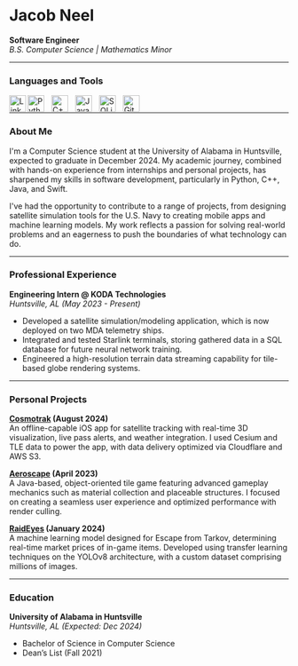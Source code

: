 # Jacob Neel

**Software Engineer**  
_B.S. Computer Science | Mathematics Minor_

---

### Languages and Tools

<a href=https://www.linkedin.com/in/jacob-neel-279b3b228/> 
<img align="left" alt="LinkedIn" width="30px" src="https://cdn.jsdelivr.net/gh/devicons/devicon/icons/linkedin/linkedin-original.svg"></a>
<img align="left" alt="Python" width="30px" style="padding-right:10px;" src='https://cdn.jsdelivr.net/gh/devicons/devicon/icons/python/python-original.svg'>
<img align="left" alt="C++" width="30px" style="padding-right:10px;" src="https://cdn.jsdelivr.net/gh/devicons/devicon/icons/cplusplus/cplusplus-original.svg">
<img align="left" alt="Java" width="30px" style="padding-right:10px;" src="https://cdn.jsdelivr.net/gh/devicons/devicon/icons/java/java-original.svg">
<img align="left" alt="SQLite" width="30px" style="padding-right:10px;" src="https://cdn.jsdelivr.net/gh/devicons/devicon/icons/sqlite/sqlite-original.svg">
<img align="left" alt="Git" width="30px" style="padding-right:10px;" src="https://cdn.jsdelivr.net/gh/devicons/devicon/icons/git/git-original.svg">
<br>

---

### About Me

I'm a Computer Science student at the University of Alabama in Huntsville, expected to graduate in December 2024. My academic journey, combined with hands-on experience from internships and personal projects, has sharpened my skills in software development, particularly in Python, C++, Java, and Swift. 

I've had the opportunity to contribute to a range of projects, from designing satellite simulation tools for the U.S. Navy to creating mobile apps and machine learning models. My work reflects a passion for solving real-world problems and an eagerness to push the boundaries of what technology can do.

---

### Professional Experience

**Engineering Intern @ KODA Technologies**  
_Huntsville, AL (May 2023 - Present)_

- Developed a satellite simulation/modeling application, which is now deployed on two MDA telemetry ships.
- Integrated and tested Starlink terminals, storing gathered data in a SQL database for future neural network training.
- Engineered a high-resolution terrain data streaming capability for tile-based globe rendering systems.

---

### Personal Projects

**[Cosmotrak](https://apps.apple.com/us/app/cosmotrak-satellite-tracker/id6557033963) (August 2024)**  
An offline-capable iOS app for satellite tracking with real-time 3D visualization, live pass alerts, and weather integration. I used Cesium and TLE data to power the app, with data delivery optimized via Cloudflare and AWS S3.

**[Aeroscape](https://github.com/link2427/Aeroscape) (April 2023)**  
A Java-based, object-oriented tile game featuring advanced gameplay mechanics such as material collection and placeable structures. I focused on creating a seamless user experience and optimized performance with render culling.

**[RaidEyes](https://jacob-neel.com/projects/raideyes) (January 2024)**  
A machine learning model designed for Escape from Tarkov, determining real-time market prices of in-game items. Developed using transfer learning techniques on the YOLOv8 architecture, with a custom dataset comprising millions of images.

---

### Education

**University of Alabama in Huntsville**  
_Huntsville, AL (Expected: Dec 2024)_

- Bachelor of Science in Computer Science
- Dean’s List (Fall 2021)
